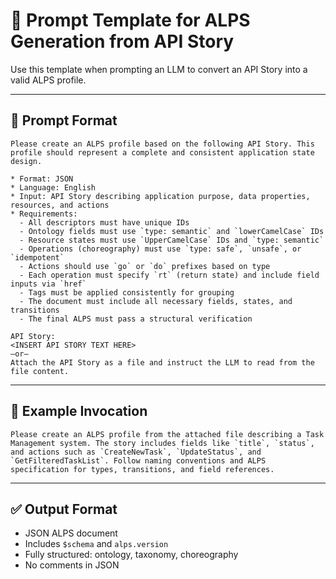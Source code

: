 # 🧠 Prompt Template for ALPS Generation from API Story

Use this template when prompting an LLM to convert an API Story into a valid ALPS profile.

---

## 🔶 Prompt Format

```text
Please create an ALPS profile based on the following API Story. This profile should represent a complete and consistent application state design.

* Format: JSON
* Language: English
* Input: API Story describing application purpose, data properties, resources, and actions
* Requirements:
  - All descriptors must have unique IDs
  - Ontology fields must use `type: semantic` and `lowerCamelCase` IDs
  - Resource states must use `UpperCamelCase` IDs and `type: semantic`
  - Operations (choreography) must use `type: safe`, `unsafe`, or `idempotent`
  - Actions should use `go` or `do` prefixes based on type
  - Each operation must specify `rt` (return state) and include field inputs via `href`
  - Tags must be applied consistently for grouping
  - The document must include all necessary fields, states, and transitions
  - The final ALPS must pass a structural verification

API Story:
<INSERT API STORY TEXT HERE>
—or—
Attach the API Story as a file and instruct the LLM to read from the file content.
```

---

## 🔹 Example Invocation

```text
Please create an ALPS profile from the attached file describing a Task Management system. The story includes fields like `title`, `status`, and actions such as `CreateNewTask`, `UpdateStatus`, and `GetFilteredTaskList`. Follow naming conventions and ALPS specification for types, transitions, and field references.
```

---

## ✅ Output Format

- JSON ALPS document
- Includes `$schema` and `alps.version`
- Fully structured: ontology, taxonomy, choreography
- No comments in JSON

